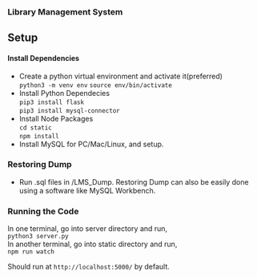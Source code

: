 ### Library Management System

## Setup

#### Install Dependencies
- Create a python virtual environment and activate it(preferred)<br>
```python3 -m venv env```
```source env/bin/activate```
- Install Python Dependecies<br>
```pip3 install flask```<br>
```pip3 install mysql-connector```
- Install Node Packages<br>
```cd static```<br>
```npm install```<br>
- Install MySQL for PC/Mac/Linux, and setup.<br>


### Restoring Dump
- Run .sql files in /LMS_Dump. Restoring Dump can also be easily done using a software like MySQL Workbench. 

### Running the Code
In one terminal, go into server directory and run,<br>
 ```python3 server.py```<br>
In another terminal, go into static directory and run,<br>
 ```npm run watch```<br>

Should run at ```http://localhost:5000/``` by default.
